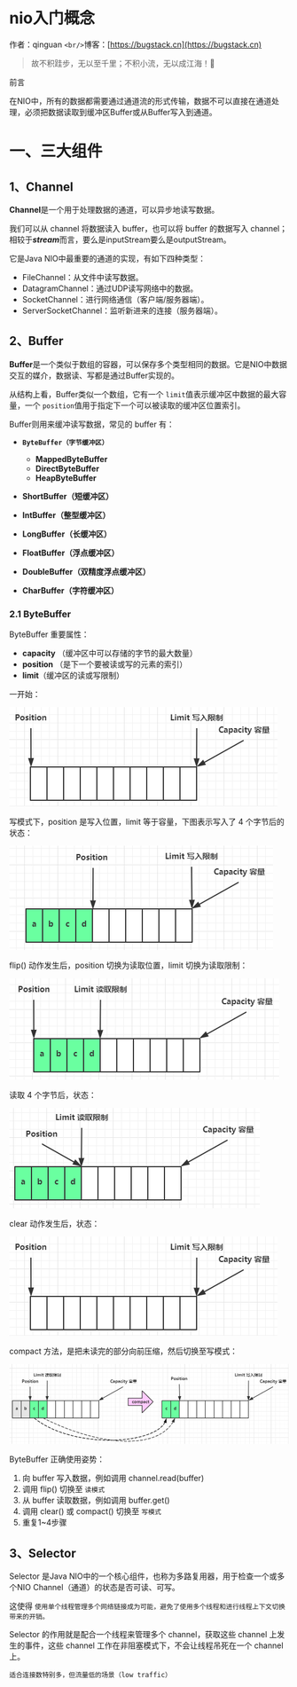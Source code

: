 # nio入门概念

作者：qinguan
`<br/>`博客：[https://bugstack.cn](https://bugstack.cn)

> 故不积跬步，无以至千里；不积小流，无以成江海！🌻

前言

在NIO中，所有的数据都需要通过通道流的形式传输，数据不可以直接在通道处理，必须把数据读取到缓冲区Buffer或从Buffer写入到通道。

# 一、三大组件

## 1、Channel

**Channel**是一个用于处理数据的通道，可以异步地读写数据。

我们可以从 channel 将数据读入 buffer，也可以将 buffer 的数据写入 channel；相较于***stream***而言，要么是inputStream要么是outputStream。

它是Java NIO中最重要的通道的实现，有如下四种类型：

- FileChannel：从文件中读写数据。
- DatagramChannel：通过UDP读写网络中的数据。
- SocketChannel：进行网络通信（客户端/服务器端）。
- ServerSocketChannel：监听新进来的连接（服务器端）。

## 2、Buffer

**Buffer**是一个类似于数组的容器，可以保存多个类型相同的数据。它是NIO中数据交互的媒介，数据读、写都是通过Buffer实现的。

从结构上看，Buffer类似一个数组，它有一个 `limit`值表示缓冲区中数据的最大容量，一个 `position`值用于指定下一个可以被读取的缓冲区位置索引。

Buffer则用来缓冲读写数据，常见的 buffer 有：

* **`ByteBuffer（字节缓冲区）`**

  * **MappedByteBuffer**
  * **DirectByteBuffer**
  * **HeapByteBuffer**
* **ShortBuffer（短缓冲区）**
* **IntBuffer（整型缓冲区）**
* **LongBuffer（长缓冲区）**
* **FloatBuffer（浮点缓冲区）**
* **DoubleBuffer（双精度浮点缓冲区）**
* **CharBuffer（字符缓冲区）**

### 2.1 ByteBuffer

ByteBuffer 重要属性：

* **capacity** （缓冲区中可以存储的字节的最大数量）
* **position** （是下一个要被读或写的元素的索引）
* **limit**（缓冲区的读或写限制）

一开始：

![1700462824126](image/nio入门概念/1700462824126.png)

写模式下，position 是写入位置，limit 等于容量，下图表示写入了 4 个字节后的状态：

![1700463102363](image/nio入门概念/1700463102363.png)

flip() 动作发生后，position 切换为读取位置，limit 切换为读取限制：

![1700463161861](image/nio入门概念/1700463161861.png)

读取 4 个字节后，状态：

![1700463251446](image/nio入门概念/1700463251446.png)

clear 动作发生后，状态：

![1700463283367](image/nio入门概念/1700463283367.png)

compact 方法，是把未读完的部分向前压缩，然后切换至写模式：

![1700463307815](image/nio入门概念/1700463307815.png)

ByteBuffer 正确使用姿势：

1. 向 buffer 写入数据，例如调用 channel.read(buffer)
2. 调用 flip() 切换至 `读模式`
3. 从 buffer 读取数据，例如调用 buffer.get()
4. 调用 clear() 或 compact() 切换至 `写模式`
5. 重复1~4步骤

## 3、Selector

Selector 是Java NIO中的一个核心组件，也称为多路复用器，用于检查一个或多个NIO Channel（通道）的状态是否可读、可写。

这使得 `使用单个线程管理多个网络链接成为可能，避免了使用多个线程和进行线程上下文切换带来的开销。`

Selector 的作用就是配合一个线程来管理多个 channel，获取这些 channel 上发生的事件，这些 channel 工作在非阻塞模式下，不会让线程吊死在一个 channel 上。

`适合连接数特别多，但流量低的场景（low traffic）`
